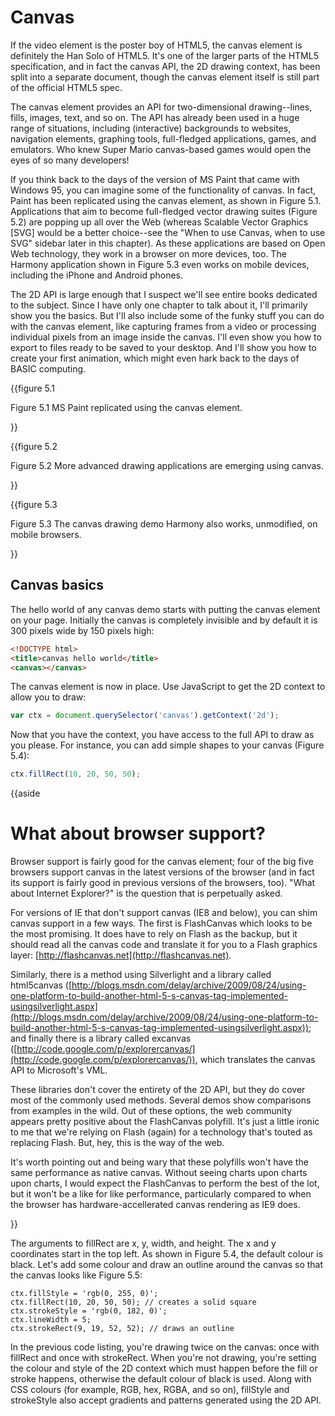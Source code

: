 # Canvas

If the video element is the poster boy of HTML5, the canvas element is definitely the Han Solo of HTML5. It's one of the larger parts of the HTML5 specification, and in fact the canvas API, the 2D drawing context, has been split into a separate document, though the canvas element itself is still part of the official HTML5 spec.

The canvas element provides an API for two-dimensional drawing--lines, fills, images, text, and so on. The API has already been used in a huge range of situations, including (interactive) backgrounds to websites, navigation elements, graphing tools, full-fledged applications, games, and emulators. Who knew Super Mario canvas-based games would open the eyes of so many developers!

If you think back to the days of the version of MS Paint that came with Windows 95, you can imagine some of the functionality of canvas. In fact, Paint has been replicated using the canvas element, as shown in Figure 5.1. Applications that aim to become full-fledged vector drawing suites (Figure 5.2) are popping up all over the Web (whereas Scalable Vector Graphics [SVG] would be a better choice--see the "When to use Canvas, when to use SVG" sidebar later in this chapter). As these applications are based on Open Web technology, they work in a browser on more devices, too. The Harmony application shown in Figure 5.3 even works on mobile devices, including the iPhone and Android phones.

The 2D API is large enough that I suspect we'll see entire books dedicated to the subject. Since I have only one chapter to talk about it, I'll primarily show you the basics. But I'll also include some of the funky stuff you can do with the canvas element, like capturing frames from a video or processing individual pixels from an image inside the canvas. I'll even show you how to export to files ready to be saved to your desktop. And I'll show you how to create your first animation, which might even hark back to the days of BASIC computing.

{{figure 5.1

  Figure 5.1 MS Paint replicated using the canvas element.

}}

{{figure 5.2

  Figure 5.2 More advanced drawing applications are emerging using canvas.

}}

{{figure 5.3

  Figure 5.3 The canvas drawing demo Harmony also works, unmodified, on mobile browsers.

}}

## Canvas basics

The hello world of any canvas demo starts with putting the canvas element on your page. Initially the canvas is completely invisible and by default it is 300 pixels wide by 150 pixels high:

```html
<!DOCTYPE html>
<title>canvas hello world</title>
<canvas></canvas>
```

The canvas element is now in place. Use JavaScript to get the 2D context to allow you to draw:

```js
var ctx = document.querySelector('canvas').getContext('2d');
```

Now that you have the context, you have access to the full API to draw as you please. For instance, you can add simple shapes to your canvas (Figure 5.4):

```js
ctx.fillRect(10, 20, 50, 50);
```

{{aside

# What about browser support?

Browser support is fairly good for the canvas element; four of the big five browsers support canvas in the latest versions of the browser (and in fact its support is fairly good in previous versions of the browsers, too). "What about Internet Explorer?" is the question that is perpetually asked.

For versions of IE that don't support canvas (IE8 and below), you can shim canvas support in a few ways. The first is FlashCanvas which looks to be the most promising. It does have to rely on Flash as the backup, but it should read all the canvas code and translate it for you to a Flash graphics layer: [http://flashcanvas.net](http://flashcanvas.net).

Similarly, there is a method using Silverlight and a library called html5canvas ([http://blogs.msdn.com/delay/archive/2009/08/24/using-one-platform-to-build-another-html-5-s-canvas-tag-implemented-usingsilverlight.aspx](http://blogs.msdn.com/delay/archive/2009/08/24/using-one-platform-to-build-another-html-5-s-canvas-tag-implemented-usingsilverlight.aspx)); and finally there is a library called excanvas ([http://code.google.com/p/explorercanvas/](http://code.google.com/p/explorercanvas/)), which translates the canvas API to Microsoft's VML.

These libraries don't cover the entirety of the 2D API, but they do cover most of the commonly used methods. Several demos show comparisons from examples in the wild. Out of these options, the web community appears pretty positive about the FlashCanvas polyfill. It's just a little ironic to me that we're relying on Flash (again) for a technology that's touted as replacing Flash. But, hey, this is the way of the web.

It's worth pointing out and being wary that these polyfills won't have the same performance as native canvas. Without seeing charts upon charts upon charts, I would expect the FlashCanvas to perform the best of the lot, but it won't be a like for like performance, particularly compared to when the browser has hardware-accellerated canvas rendering as IE9 does.

}}

The arguments to fillRect are x, y, width, and height. The x and y coordinates start in the top left. As shown in Figure 5.4, the default colour is black. Let's add some colour and draw an outline around the canvas so that the canvas looks like Figure 5.5:

```
ctx.fillStyle = 'rgb(0, 255, 0)';
ctx.fillRect(10, 20, 50, 50); // creates a solid square
ctx.strokeStyle = 'rgb(0, 182, 0)';
ctx.lineWidth = 5;
ctx.strokeRect(9, 19, 52, 52); // draws an outline
```

In the previous code listing, you're drawing twice on the canvas: once with fillRect and once with strokeRect. When you're not drawing, you're setting the colour and style of the 2D context which must happen before the fill or stroke happens, otherwise the default colour of black is used. Along with CSS colours (for example, RGB, hex, RGBA, and so on), fillStyle and strokeStyle also accept gradients and patterns generated using the 2D API.
